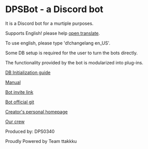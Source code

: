 # DPSBot - a Discord bot

It is a Discord bot for a murtiple purposes.

Supports English! please help [open translate](https://www.transifex.com/ttakkku/dpsbot/dashboard/).

To use english, please type 'd!changelang en_US'.

Some DB setup is required for the user to turn the bots directly.

The functionality provided by the bot is modularized into plug-ins.

[DB Initialization guide](db-init.md)

[Manual](manual.md)

[Bot invite link](https://discordbots.org/bot/523785272693882880)

[Bot official git](https://github.com/DPS0340/DPSBot)

[Creator's personal homepage](https://dps0340.xyz)

[Our crew](http://ttakkku.tk/)

Produced by: DPS0340

Proudly Powered by Team ttakkku
